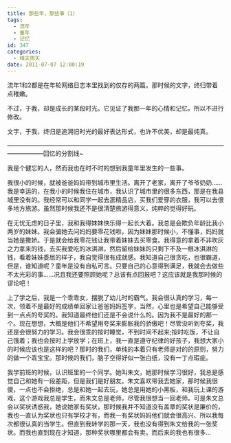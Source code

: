 ```yaml
---
title: 那些年，那些事（1）
tags:
  - 流年
  - 童年
  - 记忆
id: 347
categories:
  - 晴天雨天
date: 2011-07-07 12:00:19
---
```


流年1和2都是在年轮网络日志本里找到的仅存的两篇。那时候的文字，终归带着点稚嫩。

不过，于我，却是成长的某段时光。它见证了我那一年的心情和记忆。所以不进行修改。

文字，于我，终归是追溯旧时光的最好表达形式，也许不优美，却是最纯真。<!--more-->

——————————————————————————————————————————回忆的分割线~

我是个健忘的人，然而我也在时不时的想到我童年里发生的一些事。

我很小的时候，就被爸爸妈妈带到城市里生活。离开了老家，离开了爷爷奶奶……我是幸运的，在我小的时候我住在城市，我认识了城市里的很多东西，那是在我县城里没有的。我经常可以和同学一起去逛精品店，买我们爱穿的衣服，我可以去很多地方旅游。虽然那时候我还不是很清楚旅游得意义，纯粹的觉得好玩。

在无忧无虑的日子里，我和我得妹妹快乐得一起长大着。我总是会欺负年龄比我小两岁的妹妹。我会骗她去问妈妈要零花钱啦，因为妹妹那时候小，不懂事，妈妈就当她是撒娇。于是就会给我零花钱让我带着妹妹去买零食。我得意的拿着不非吹灰之力拿来的钱，去买我爱吃的冰淇淋，然后留给妹妹的只剩下不及一根冰淇淋的钱，看着妹妹委屈的样子，我自觉得很有成就感。我知道自己很贪吃，也很霸道，但是，谁知道呢？童年是没有自私可言。只要自己的心意得到满足，我就会去做些不太光彩的事……况且我还要照顾她呢？总该有点回报吧？这应该就是我那时候的谬论吧！

上了学之后，我是一个乖乖女，摆脱了幼儿时的霸气。我会很认真的学习，每一次，领着不是最好的成绩单回家让爸爸妈妈签字，当然，心里也是希望自己能够受到一点点的夸奖的。我知道最终他们还是不会说什么的。因为我不是最好的那一个。现在想想，大概是他们不希望用夸奖来膨胀我的骄傲吧！尽管没听到夸奖，我还是会很努力的学习。我会很乖的按时睡觉，不到时间不起来;按时吃饭，不让自己饿着；我也会按时上学放学；在班上，我一直是遵守纪律的好孩子，我想大家小的时候应该也是这样的吧？那时的我们，单纯的本着只有老师是对的的原则，努力的做一个乖宝宝。那时候的我们，脑子空得好似一张白纸，没有一丁点瑕疵。



我学前班的时候，认识班里的一个同学。她叫朱文，她那时候学习很好，我总是感觉自己和她有一段差距，但是我们是好朋友。朱文喜欢带我去她家，那时候我很傻，一点也不会拒绝，总是和她一起去玩，她总是用她的小黑板，和我玩上课的游戏，这个游戏我总是学生，而朱文总是老师，尽管我很想当一回老师。可是朱文总会以奖状诱惑我，她说她家有奖状，那时候我并不知道没有盖章的奖状是廉价的，我也一直认为奖状也只有学校才有，而我一有奖状妈妈他们就会很高兴、所以我每次都很认真的当学生。但直到我转学的那一天，我也没有得到朱文给我的一张奖状。而我也直到现在才知道，那种奖状哪里都会有卖。而后来的我也有很多…

